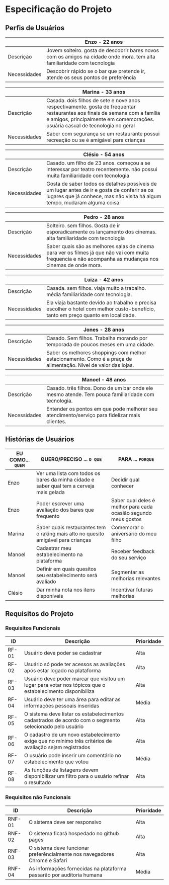 # Especificação do Projeto

## Perfis de Usuários

| | Enzo - 22 anos |
|--------------------|-------|
| Descrição | Jovem solteiro. gosta de descobrir bares novos com os amigos na cidade onde mora. tem alta familiaridade com tecnologia |
| Necessidades | Descobrir rápido se o bar que pretende ir, atende os seus pontos de preferência  |

| | Marina - 33 anos |
|--------------------|-------|
| Descrição | Casada. dois filhos de sete e nove anos respectivamente. gosta de frequentar restaurantes aos finais de semana com a família e amigos, principalmente em comemorações. usuária casual de tecnologia no geral |
| Necessidades | Saber com segurança se um restaurante possui recreação ou se é amigável para crianças |

| | Clésio - 54 anos |
|--------------------|-------|
| Descrição | Casado. um filho de 23 anos. começou a se interessar por teatro recentemente. não possui muita familiaridade com tecnologia |
| Necessidades | Gosta de saber todos os detalhes possíveis de um lugar antes de ir e gosta de conferir se os lugares que já conhece, mas não visita há algum tempo, mudaram alguma coisa |

| | Pedro - 28 anos |
|--------------------|-------|
| Descrição | Solteiro. sem filhos. Gosta de ir esporadicamente os lançamento dos cinemas. alta familiaridade com tecnologia |
| Necessidades | Saber quais são as melhores salas de cinema para ver os filmes já que não vai com muita frequencia e não acompanha as mudanças nos cinemas de onde mora. |

| | Luiza - 42 anos |
|--------------------|-------|
| Descrição | Casada. sem filhos. viaja muito a trabalho. média familiaridade com tecnologia. |
| Necessidades | Ela viaja bastante devido ao trabalho e precisa escolher o hotel com melhor custo-benefício, tanto em preço quanto em localidade. |

| | Jones - 28 anos |
|--------------------|-------|
| Descrição | Casado. Sem filhos. Trabalha morando por temporada de poucos meses em uma cidade. |
| Necessidades | Saber os melhores shoppings com melhor estacionamento. Como é a praça de alimentação. Nível de valor das lojas. |

| | Manoel - 48 anos |
|--------------------|-------|
| Descrição | Casado. três filhos. Dono de um bar onde ele mesmo atende. Tem pouca familiaridade com tecnologia. |
| Necessidades | Entender os pontos em que pode melhorar seu atendimento/serviço para fidelizar mais clientes.  |


## Histórias de Usuários

|EU COMO... `QUEM`   | QUERO/PRECISO ... `O QUE` |PARA ... `PORQUE`                 |
|--------------------|---------------------------|----------------------------------|
| Enzo | Ver uma lista com todos os bares da minha cidade e saber qual tem a cerveja mais gelada | Decidir qual conhecer |
| Enzo | Poder escrever uma avaliação dos bares que frequento | Saber qual deles é melhor para cada ocasião segundo meus gostos |
| Marina | Saber quais restaurantes tem o raking mais alto no quesito amigável para crianças | Comemorar o aniversário do meu filho |
| Manoel | Cadastrar meu estabelecimento na plataforma | Receber feedback do seu serviço |
| Manoel | Definir em quais quesitos seu estabelecimento será avaliado | Segmentar as melhorias relevantes |
| Clésio | Dar minha nota nos itens disponíveis | Incentivar futuras melhorias |

## Requisitos do Projeto

### Requisitos Funcionais

|ID    | Descrição                | Prioridade |
|-------|---------------------------------|----|
| RF-01 | Usuário deve poder se cadastrar | Alta | 
| RF-02 | Usuário só pode ter acessos as avaliações após estar logado na plataforma | Alta |
| RF-03 | Usuário deve poder marcar que visitou um lugar para votar nos tópicos que o estabelecimento disponibiliza | Alta |
| RF-04 | Usuário deve ter uma área para editar as informações pessoais inseridas | Média |
| RF-05 | O sistema deve listar os estabelecimentos cadastrados de acordo com o segmento selecionado pelo usuário | Alta |
| RF-06 | O cadastro de um novo estabelecimento exige que no mínimo três critérios de avaliação sejam registrados | Alta |
| RF-07 | O usuário pode inserir um comentário no estabelecimento que votou | Média |
| RF-08 | As funções de listagens devem disponibilizar um filtro para o usuário refinar o resultado | Alta |


### Requisitos não Funcionais

|ID      | Descrição               |Prioridade |
|--------|-------------------------|----|
| RNF-01 | O sistema deve ser responsivo | Alta | 
| RNF-02 | O sistema ficará hospedado no github pages | Alta | 
| RNF-03 | O sistema deve funcionar preferêncialmente nos navegadores Chrome e Safari | Alta | 
| RNF-04 | As informações fornecidas na plataforma passarão por auditoria humana | Média | 


